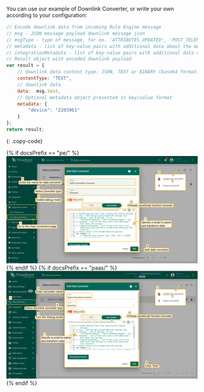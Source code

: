 You can use our example of Downlink Converter, or write your own according to your configuration:

```javascript
// Encode downlink data from incoming Rule Engine message
// msg - JSON message payload downlink message json
// msgType - type of message, for ex. 'ATTRIBUTES_UPDATED', 'POST_TELEMETRY_REQUEST', etc.
// metadata - list of key-value pairs with additional data about the message
// integrationMetadata - list of key-value pairs with additional data defined in Integration executing this converter
// Result object with encoded downlink payload
var result = {
    // downlink data content type: JSON, TEXT or BINARY (base64 format)
    contentType: "TEXT",
    // downlink data
    data:  msg.test,
    // Optional metadata object presented in key/value format
    metadata: {
        "device": "2203961"
    }
};
return result;
```
{: .copy-code}

{% if docsPrefix == "pe/" %}
![image](/images/user-guide/integrations/sigfox/sigfox-create-downlink-converter-java-1-pe.png)
{% endif %}
{% if docsPrefix == "paas/" %}
![image](/images/user-guide/integrations/sigfox/sigfox-create-downlink-converter-java-1-paas.png)
{% endif %}